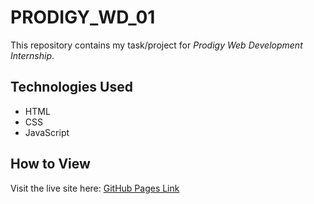# PRODIGY_WD_01

This repository contains my task/project for *Prodigy Web Development Internship*.

## Technologies Used
- HTML
- CSS
- JavaScript

## How to View
Visit the live site here: [GitHub Pages Link](https://debalina46.github.io/PRODIGY_WD_01/)
